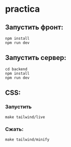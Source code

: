 # practica

## Запустить фронт:
```
npm install
npm run dev
```

## Запустить сервер:
```
cd backend
npm install
npm run dev
```

## CSS:
### Запустить
```
make tailwind/live
```

### Сжать:
```
make tailwind/minify
```
